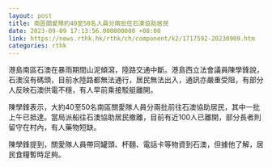 ```yaml
---
layout: post
title: 南區關愛隊約40至50名人員分兩批往石澳協助居民
date: 2023-09-09 17:13:56.000000000 +08:00
link: https://news.rthk.hk/rthk/ch/component/k2/1717592-20230909.htm
categories: rthk
---
```


港島南區石澳在暴雨期間山泥傾瀉，陸路交通中斷。港島西立法會議員陳學鋒說，石澳沒有碼頭，目前水陸路都無法通行，居民無法出入，通訊亦嚴重受阻，有部分人反映石澳供電不穩，有人早前乘接駁艇離開。

陳學鋒表示，大約40至50名南區關愛隊人員分兩批前往石澳協助居民，其中一批上午已抵達。當局派船往石澳協助居民撤離，目前有近100人已離開，部分長者則留守在村內，有人藥物短缺。

陳學鋒提到，關愛隊人員帶同罐頭、杯麵、電話卡等物資到石澳，但據他了解，居民食糧暫時足夠。
